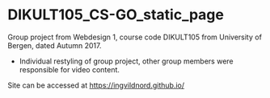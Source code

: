 # DIKULT105_CS-GO_static_page
Group project from Webdesign 1, course code DIKULT105 from University of Bergen, dated Autumn 2017.
- Individual restyling of group project, other group members were responsible for video content.

Site can be accessed at https://ingvildnord.github.io/
